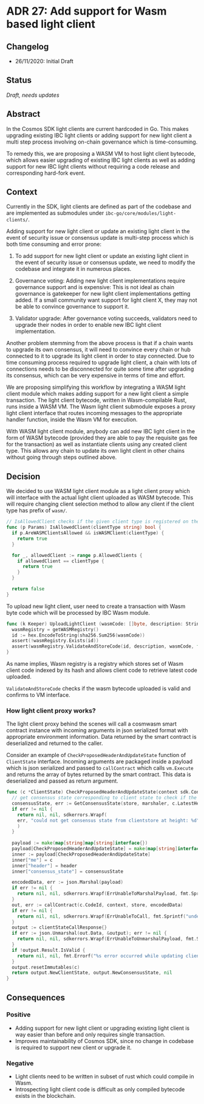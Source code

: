 # ADR 27: Add support for Wasm based light client

## Changelog

- 26/11/2020: Initial Draft

## Status

*Draft, needs updates*

## Abstract

In the Cosmos SDK light clients are current hardcoded in Go. This makes upgrading existing IBC light clients or adding
support for new light client a multi step process involving on-chain governance which is time-consuming.

To remedy this, we are proposing a WASM VM to host light client bytecode, which allows easier upgrading of
existing IBC light clients as well as adding support for new IBC light clients without requiring a code release and corresponding
hard-fork event.

## Context

Currently in the SDK, light clients are defined as part of the codebase and are implemented as submodules under
`ibc-go/core/modules/light-clients/`.

Adding support for new light client or update an existing light client in the event of security
issue or consensus update is multi-step process which is both time consuming and error prone:

1. To add support for new light client or update an existing light client in the
   event of security issue or consensus update, we need to modify the codebase and integrate it in numerous places.

2. Governance voting: Adding new light client implementations require governance support and is expensive: This is
   not ideal as chain governance is gatekeeper for new light client implementations getting added. If a small community
   want support for light client X, they may not be able to convince governance to support it.

3. Validator upgrade: After governance voting succeeds, validators need to upgrade their nodes in order to enable new
   IBC light client implementation.

Another problem stemming from the above process is that if a chain wants to upgrade its own consensus, it will need to convince every chain
or hub connected to it to upgrade its light client in order to stay connected. Due to time consuming process required
to upgrade light client, a chain with lots of connections needs to be disconnected for quite some time after upgrading
its consensus, which can be very expensive in terms of time and effort.

We are proposing simplifying this workflow by integrating a WASM light client module which makes adding support for
a new light client a simple transaction. The light client bytecode, written in Wasm-compilable Rust, runs inside a WASM
VM. The Wasm light client submodule exposes a proxy light client interface that routes incoming messages to the
appropriate handler function, inside the Wasm VM for execution.

With WASM light client module, anybody can add new IBC light client in the form of WASM bytecode (provided they are able to pay the requisite gas fee for the transaction)
as well as instantiate clients using any created client type. This allows any chain to update its own light client in other chains
without going through steps outlined above.

## Decision

We decided to use WASM light client module as a light client proxy which will interface with the actual light client
uploaded as WASM bytecode. This will require changing client selection method to allow any client if the client type
has prefix of `wasm/`.

```go
// IsAllowedClient checks if the given client type is registered on the allowlist.
func (p Params) IsAllowedClient(clientType string) bool {
  if p.AreWASMClientsAllowed && isWASMClient(clientType) {
    return true
  }

  for _, allowedClient := range p.AllowedClients {
    if allowedClient == clientType {
      return true
    }
  }

  return false
}
```

To upload new light client, user need to create a transaction with Wasm byte code which will be
processed by IBC Wasm module.

```go
func (k Keeper) UploadLightClient (wasmCode: []byte, description: String) {
  wasmRegistry = getWASMRegistry()
  id := hex.EncodeToString(sha256.Sum256(wasmCode))
  assert(!wasmRegistry.Exists(id))
  assert(wasmRegistry.ValidateAndStoreCode(id, description, wasmCode, false))
}
```

As name implies, Wasm registry is a registry which stores set of Wasm client code indexed by its hash and allows
client code to retrieve latest code uploaded.

`ValidateAndStoreCode` checks if the wasm bytecode uploaded is valid and confirms to VM interface.

### How light client proxy works?

The light client proxy behind the scenes will call a cosmwasm smart contract instance with incoming arguments in json
serialized format with appropriate environment information. Data returned by the smart contract is deserialized and
returned to the caller.

Consider an example of `CheckProposedHeaderAndUpdateState` function of `ClientState` interface. Incoming arguments are
packaged inside a payload which is json serialized and passed to `callContract` which calls `vm.Execute` and returns the
array of bytes returned by the smart contract. This data is deserialized and passed as return argument.

```go
func (c *ClientState) CheckProposedHeaderAndUpdateState(context sdk.Context, marshaler codec.BinaryMarshaler, store sdk.KVStore, header exported.ClientMessage) (exported.ClientState, exported.ConsensusState, error) {
  // get consensus state corresponding to client state to check if the client is expired
  consensusState, err := GetConsensusState(store, marshaler, c.LatestHeight)
  if err != nil {
    return nil, nil, sdkerrors.Wrapf(
    err, "could not get consensus state from clientstore at height: %d", c.LatestHeight,
    )
  }
  
  payload := make(map[string]map[string]interface{})
  payload[CheckProposedHeaderAndUpdateState] = make(map[string]interface{})
  inner := payload[CheckProposedHeaderAndUpdateState]
  inner["me"] = c
  inner["header"] = header
  inner["consensus_state"] = consensusState

  encodedData, err := json.Marshal(payload)
  if err != nil {
    return nil, nil, sdkerrors.Wrapf(ErrUnableToMarshalPayload, fmt.Sprintf("underlying error: %s", err.Error()))
  }
  out, err := callContract(c.CodeId, context, store, encodedData)
  if err != nil {
    return nil, nil, sdkerrors.Wrapf(ErrUnableToCall, fmt.Sprintf("underlying error: %s", err.Error()))
  }
  output := clientStateCallResponse{}
  if err := json.Unmarshal(out.Data, &output); err != nil {
    return nil, nil, sdkerrors.Wrapf(ErrUnableToUnmarshalPayload, fmt.Sprintf("underlying error: %s", err.Error()))
  }
  if !output.Result.IsValid {
    return nil, nil, fmt.Errorf("%s error occurred while updating client state", output.Result.ErrorMsg)
  }
  output.resetImmutables(c)
  return output.NewClientState, output.NewConsensusState, nil
}
```

## Consequences

### Positive

- Adding support for new light client or upgrading existing light client is way easier than before and only requires single transaction.
- Improves maintainability of Cosmos SDK, since no change in codebase is required to support new client or upgrade it.

### Negative

- Light clients need to be written in subset of rust which could compile in Wasm.
- Introspecting light client code is difficult as only compiled bytecode exists in the blockchain.
